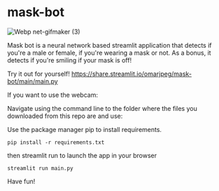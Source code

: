 # mask-bot
![Webp net-gifmaker (3)](https://user-images.githubusercontent.com/64756875/157231233-c31e3186-baeb-49d6-aa87-0212924c3486.gif)

Mask bot is a neural network based streamlit application that detects  if you're a male or female, if you're wearing a mask or not. As a bonus, it detects if you're smiling if your mask is off!

Try it out for yourself!
https://share.streamlit.io/omarjpeg/mask-bot/main/main.py

If you want to use the webcam:

Navigate using the command line to the folder where the files you downloaded from this repo are and use:

Use the package manager pip to install requirements.
```
pip install -r requirements.txt
```
then streamlit run to launch the app in your browser
```
streamlit run main.py
```
Have fun!
